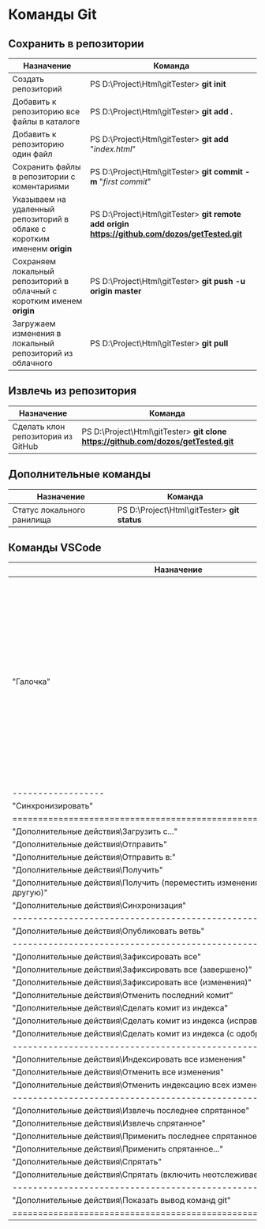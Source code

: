 # Команды Git #

## Сохранить в репозитории ##

Назначение | Команда
-----------|--------
Создать репозиторий | PS D:\Project\Html\gitTester> **git init**
Добавить к репозиторию все файлы в каталоге | PS D:\Project\Html\gitTester> **git add .**
Добавить к репозиторию один файл | PS D:\Project\Html\gitTester> **git add** "_index.html_"
Сохранить файлы в репозитории с коментариями | PS D:\Project\Html\gitTester> **git commit -m** "_first commit_"
Указываем на удаленный репозиторий в облаке с коротким имененм **origin** | PS D:\Project\Html\gitTester> **git remote add origin https://github.com/dozos/getTested.git**
Сохраняем локальный репозиторий в облачный с коротким именем **origin** | PS D:\Project\Html\gitTester> **git push -u origin master** 
Загружаем изменения в локальный репозиторий из облачного | PS D:\Project\Html\gitTester> **git pull** 

## Извлечь из репозитория ##

Назначение | Команда
-----------|--------
Сделать клон репозитория из GitHub | PS D:\Project\Html\gitTester> **git clone https://github.com/dozos/getTested.git**

## Дополнительные команды ##

Назначение | Команда
-----------|--------
Статус локального ранилища | PS D:\Project\Html\gitTester> **git status**

## Команды VSCode ##

Назначение | Команда
-----------|--------
"Галочка"  | **Работа с локальным репозиторием**<br>**git add** "_index.html_"<br>**git commit -m** "_first commit_"<br>------------------<br>--> Показать вывод команд git<br>git add -A -- .<br>git commit --quiet --allow-empty-message --file - --all<br>git status -z -u<br>git symbolic-ref --short HEAD<br>git rev-parse master<br>git rev-parse --symbolic-full-name master@{u}<br>git rev-list --left-right master...refs/remotes/origin/master<br>git for-each-ref --format %(refname) %(objectname) --sort -committerdate<br>git remote --verbose<br>git show :doc/gitCommand.md<br>
------------------                                                | 
"Синхронизировать"                                                | 
================================================================= | ============
"Дополнительные действия\Загрузить с..."                          | 
"Дополнительные действия\Отправить"                               | **git push**
"Дополнительные действия\Отправить в:"                            | 
"Дополнительные действия\Получить"                                | **git pull**
"Дополнительные действия\Получить (переместить изменения из одной ветви в другую)" | 
"Дополнительные действия\Синхронизация"                           | 
----------------------------------------------------------------- | ------------
"Дополнительные действия\Опубликовать ветвь"                      | 
----------------------------------------------------------------- | ------------
"Дополнительные действия\Зафиксировать все"                       | 
"Дополнительные действия\Зафиксировать все (завершено)"           |  
"Дополнительные действия\Зафиксировать все (изменения)"           | 
"Дополнительные действия\Отменить последний комит"                | 
"Дополнительные действия\Сделать комит из индекса"                | 
"Дополнительные действия\Сделать комит из индекса (исправить)"    | 
"Дополнительные действия\Сделать комит из индекса (с одобрением)" | 
----------------------------------------------------------------- | ------------
"Дополнительные действия\Индексировать все изменения"             | 
"Дополнительные действия\Отменить все изменения"                  | 
"Дополнительные действия\Отменить индексацию всех изменений"      | 
----------------------------------------------------------------- | ------------
"Дополнительные действия\Извлечь последнее спрятанное"            | 
"Дополнительные действия\Извлечь спрятанное"                      | 
"Дополнительные действия\Применить последнее спрятанное"          | 
"Дополнительные действия\Применить спрятанное..."                 | 
"Дополнительные действия\Спрятать"                                | 
"Дополнительные действия\Спрятать (включить неотслеживаемые)"     | 
----------------------------------------------------------------- | ------------
"Дополнительные действия\Показать вывод команд git"               | 
================================================================= | ============
